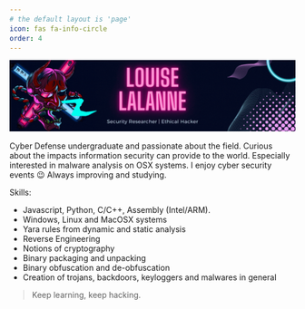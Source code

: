```yaml
---
# the default layout is 'page'
icon: fas fa-info-circle
order: 4
---
```


![About](/assets/about/226134149-cb2bbf6d-4f56-4630-bcf7-83a0651275c7.gif)

Cyber Defense undergraduate and passionate about the field. Curious about the impacts information security can provide to the world. Especially interested in malware analysis on OSX systems. I enjoy cyber security events 😉 Always improving and studying.

Skills:
- Javascript, Python, C/C++, Assembly (Intel/ARM).
- Windows, Linux and MacOSX systems
- Yara rules from dynamic and static analysis
- Reverse Engineering
- Notions of cryptography
- Binary packaging and unpacking
- Binary obfuscation and de-obfuscation
- Creation of trojans, backdoors, keyloggers and malwares in general

> Keep learning, keep hacking.